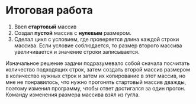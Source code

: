 # Итоговая работа

1. Ввел **стартовый** массив
1. Создал **пустой** массив с **нулевым** размером.
1. Сделал цикл с условием, где проверяется длина каждой строки массива. Если условие соблюдается, то размер второго массива увеличивается и значение строки записывается. 


Изначальное решение задачи подразумевало собой сначала посчитать количество подходящих строк, затем создать второй массив размером в количество нужных строк и затем их копирование в этот массив, но мне не понравилось, что нужно прогонять стартовый массив дважды, поэтому изменил программу, чтобы ответ достигался за один прогон. Команду изменения размера массива взял из гугла.